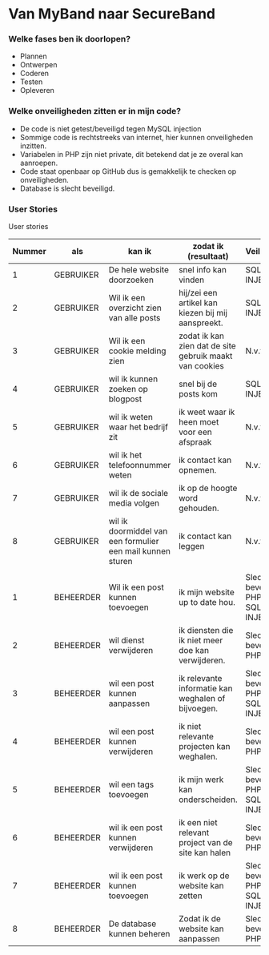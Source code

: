 # Van MyBand naar SecureBand
### Welke fases ben ik doorlopen?
- Plannen
- Ontwerpen
- Coderen
- Testen
- Opleveren


### Welke onveiligheden zitten er in mijn code?
- De code is niet getest/beveiligd tegen MySQL injection
- Sommige code is rechtstreeks van internet, hier kunnen onveiligheden inzitten.
- Variabelen in PHP zijn niet private, dit betekend dat je ze overal kan aanroepen.
- Code staat openbaar op GitHub dus is gemakkelijk te checken op onveiligheden.
- Database is slecht beveiligd.

### User Stories
 User stories

| Nummer | als       | kan ik                                                     | zodat ik  (resultaat)                                   | Veiligheid |
|--------|-----------|------------------------------------------------------------|---------------------------------------------------------|----------------|
| 1      | GEBRUIKER | De hele website doorzoeken                                 | snel info kan vinden                                    | SQL INJECTIE              |
| 2      | GEBRUIKER | Wil ik een overzicht zien van alle posts                   | hij/zei een artikel kan kiezen bij mij aanspreekt.      | SQL INJECTIE             |
| 3      | GEBRUIKER | Wil ik een cookie melding zien                             | zodat ik kan zien dat de site gebruik maakt van cookies | N.v.t              |
| 4      | GEBRUIKER | wil ik kunnen zoeken op blogpost                           | snel bij de posts kom                                   | SQL INJECTIE                |
| 5      | GEBRUIKER | wil ik weten waar het bedrijf zit                          | ik weet waar ik heen moet voor een afspraak             | N.v.t              |
| 6      | GEBRUIKER | wil ik het telefoonnummer weten                            | ik contact kan opnemen.                                 | N.v.t              |
| 7      | GEBRUIKER | wil ik de sociale media volgen                             | ik op de hoogte word gehouden.                          | N.v.t              |
| 8      | GEBRUIKER | wil ik doormiddel van een formulier een mail kunnen sturen | ik contact kan leggen                                   | N.v.t              |
|        |           |                                                            |                                                         |                |
| 1      | BEHEERDER | Wil ik een post kunnen toevoegen                           | ik mijn website up to date hou.                         | Slecht beveiligde PHP / SQL INJECTIE               |
| 2      | BEHEERDER | wil dienst verwijderen                                     | ik diensten die ik niet meer doe kan verwijderen.       | Slecht beveiligde PHP            |
| 3      | BEHEERDER | wil een post kunnen aanpassen                              | ik relevante informatie kan weghalen of bijvoegen.      | Slecht beveiligde PHP / SQL INJECTIE              |
| 4      | BEHEERDER | wil een post kunnen verwijderen                            | ik niet relevante projecten kan weghalen.               | Slecht beveiligde PHP             |
| 5      | BEHEERDER | wil een tags toevoegen                                     | ik mijn werk kan onderscheiden.                         | Slecht beveiligde PHP / SQL INJECTIE             |
| 6      | BEHEERDER | wil ik een post kunnen verwijderen                         | ik een niet relevant project van de site kan halen      | Slecht beveiligde PHP               |
| 7      | BEHEERDER | wil ik een post kunnen toevoegen                           | ik werk op de website kan zetten                        | Slecht beveiligde PHP  / SQL INJECTIE             |
| 8      | BEHEERDER | De database kunnen beheren                                 | Zodat ik de website kan aanpassen                       | Slecht beveiligde PHP              |

